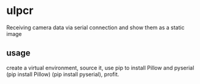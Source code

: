 # ulpcr
Receiving camera data via serial connection and show them as a static image
## usage
create a virtual environment, source it, use pip to install Pillow and pyserial (pip install Pillow) (pip install pyserial), profit.
